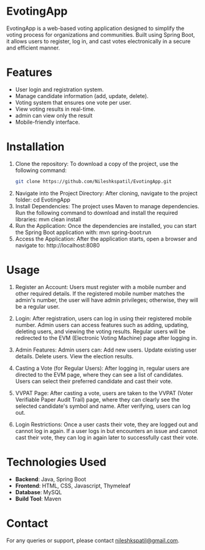 # EvotingApp

EvotingApp is a web-based voting application designed to simplify the voting process for organizations and communities. Built using Spring Boot, it allows users to register, log in, and cast votes electronically in a secure and efficient manner.

# Features
- User login and registration system.
- Manage candidate information (add, update, delete).
- Voting system that ensures one vote per user.
- View voting results in real-time.
- admin can view only the result
- Mobile-friendly interface.

 # Installation
1. Clone the repository:
   To download a copy of the project, use the following command:
   ```bash
   git clone https://github.com/Nileshkspatil/EvotingApp.git
2. Navigate into the Project Directory:
   After cloning, navigate to the project folder:
   cd EvotingApp
3. Install Dependencies: The project uses Maven to manage dependencies. Run the following command to download and install the required       
   libraries:
   mvn clean install
4. Run the Application: Once the dependencies are installed, you can start the Spring Boot application with: mvn spring-boot:run
5. Access the Application: After the application starts, open a browser and navigate to: http://localhost:8080

# Usage  

1. Register an Account:
 Users must register with a mobile number and other required details.
 If the registered mobile number matches the admin's number, the user will have admin privileges; otherwise, they will be a regular user.

2. Login:
 After registration, users can log in using their registered mobile number.
 Admin users can access features such as adding, updating, deleting users, and viewing the voting results.
 Regular users will be redirected to the EVM (Electronic Voting Machine) page after logging in.

3. Admin Features:
 Admin users can:
 Add new users.
 Update existing user details.
 Delete users.
 View the election results.

4. Casting a Vote (for Regular Users):
 After logging in, regular users are directed to the EVM page, where they can see a list of candidates.
 Users can select their preferred candidate and cast their vote.

5. VVPAT Page:
 After casting a vote, users are taken to the VVPAT (Voter Verifiable Paper Audit Trail) page, where they can clearly see the selected candidate's symbol and name.
 After verifying, users can log out.
 
6. Login Restrictions:
 Once a user casts their vote, they are logged out and cannot log in again.
 If a user logs in but encounters an issue and cannot cast their vote, they can log in again later to successfully cast their vote.

# Technologies Used
- **Backend**: Java, Spring Boot
- **Frontend**: HTML, CSS, Javascript, Thymeleaf
- **Database**: MySQL
- **Build Tool**: Maven

# Contact
For any queries or support, please contact nileshkspatil@gmail.com.
